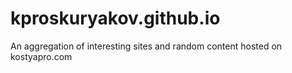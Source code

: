 # kproskuryakov.github.io
An aggregation of interesting sites and random content hosted on kostyapro.com


